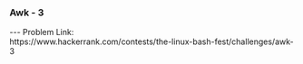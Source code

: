 <h3>Awk - 3</h3>
---
Problem Link:<br/>
https://www.hackerrank.com/contests/the-linux-bash-fest/challenges/awk-3
